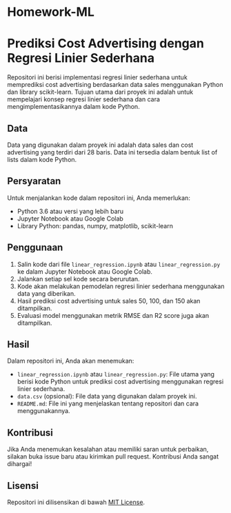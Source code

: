# Homework-ML
# Prediksi Cost Advertising dengan Regresi Linier Sederhana

Repositori ini berisi implementasi regresi linier sederhana untuk memprediksi cost advertising berdasarkan data sales menggunakan Python dan library scikit-learn. Tujuan utama dari proyek ini adalah untuk mempelajari konsep regresi linier sederhana dan cara mengimplementasikannya dalam kode Python.

## Data

Data yang digunakan dalam proyek ini adalah data sales dan cost advertising yang terdiri dari 28 baris. Data ini tersedia dalam bentuk list of lists dalam kode Python.

## Persyaratan

Untuk menjalankan kode dalam repositori ini, Anda memerlukan:

- Python 3.6 atau versi yang lebih baru
- Jupyter Notebook atau Google Colab
- Library Python: pandas, numpy, matplotlib, scikit-learn

## Penggunaan

1. Salin kode dari file `linear_regression.ipynb` atau `linear_regression.py` ke dalam Jupyter Notebook atau Google Colab.
2. Jalankan setiap sel kode secara berurutan.
3. Kode akan melakukan pemodelan regresi linier sederhana menggunakan data yang diberikan.
4. Hasil prediksi cost advertising untuk sales 50, 100, dan 150 akan ditampilkan.
5. Evaluasi model menggunakan metrik RMSE dan R2 score juga akan ditampilkan.

## Hasil

Dalam repositori ini, Anda akan menemukan:

- `linear_regression.ipynb` atau `linear_regression.py`: File utama yang berisi kode Python untuk prediksi cost advertising menggunakan regresi linier sederhana.
- `data.csv` (opsional): File data yang digunakan dalam proyek ini.
- `README.md`: File ini yang menjelaskan tentang repositori dan cara menggunakannya.

## Kontribusi

Jika Anda menemukan kesalahan atau memiliki saran untuk perbaikan, silakan buka issue baru atau kirimkan pull request. Kontribusi Anda sangat dihargai!

## Lisensi

Repositori ini dilisensikan di bawah [MIT License](LICENSE).
